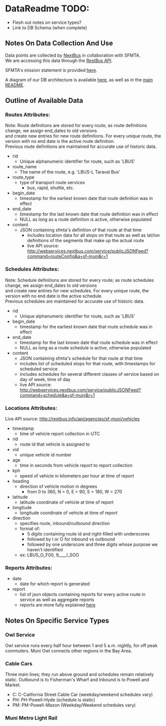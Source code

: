 # DataReadme TODO: 

- Flesh out notes on service types?
- Link to DB Schema (when complete)

## Notes On Data Collection And Use

Data points are collected by [NextBus][nextbus] in collaboration with SFMTA.\
We are accessing this data through the [RestBus API][restbus].

SFMTA's mission statement is provided [here][mission].

A diagram of our DB architecture is available [here][db], as well as in the [main README][readme].

## Outline of Available Data

### Routes Attributes:

Note: Route definitions are stored for every route; as route definitions change, we assign end_dates to old versions\
and create new entries for new route definitions. For every unique route, the version with no end date is the active route definition.\
Previous route definitions are maintained for accurate use of historic data.

- rid
    - Unique alphanumeric identifier for route, such as 'LBUS'
- route_name
    - The name of the route, e.g. 'LBUS-L Taraval Bus'
- route_type
    - type of transport route services
      - bus, rapid, shuttle, etc.
- begin_date
    - timestamp for the earliest known date that route definition was in effect
- end_date
    - timestamp for the last known date that route definition was in effect
    - NULL as long as a route definition is active, otherwise populated
- content
  - JSON containing sfmta's definition of that route at that time
    - includes location data for all stops on that route as well as lat/lon definitions of the segments that make up the actual route
    - live API source: http://webservices.nextbus.com/service/publicJSONFeed?command=routeConfig&a=sf-muni&r=1

### Schedules Attributes:

Note: Schedule definitions are stored for every route; as route schedules change, we assign end_dates to old versions\
and create new entries for new schedules. For every unique route, the version with no end date is the active schedule.\
Previous schedules are maintained for accurate use of historic data.

- rid
  - Unique alphanumeric identifier for route, such as 'LBUS'
- begin_date
    - timestamp for the earliest known date that route schedule was in effect
- end_date
    - timestamp for the last known date that route schedule was in effect
    - NULL as long as a route schedule is active, otherwise populated
- content
  - JSON containing sfmta's schedule for that route at that time
  - includes list of scheduled stops for that route, with timestamps for scheduled service
  - includes schedules for several different classes of service based on day of week, time of day
  - live API source: http://webservices.nextbus.com/service/publicJSONFeed?command=schedule&a=sf-muni&r=1

### Locations Attributes:

Live API source: http://restbus.info/api/agencies/sf-muni/vehicles

- timestamp
  - time of vehicle report collection in UTC
- rid
  - route id that vehicle is assigned to
- vid
  - unique vehicle id number
- age
  - time in seconds from vehicle report to report collection
- kph
  - speed of vehicle in kilometers per hour at time of report
- heading
  - direction of vehicle motion in degrees
    - from 0 to 360, N = 0, E = 90, S = 180, W = 270
- latitude
  - latitude coordinate of vehicle at time of report
- longitude
  - longitude coordinate of vehicle at time of report
- direction
  - specifies route, inbound/outbound direction
  - format of: 
    - 5 digits containing route id and right-filled with underscores
    - followed by I or O for inbound vs outbound
    - followed by one underscore and three digits whose purpose we haven't identified
  - ex: LBUS_O_F00, 9____I_SOO

### Reports Attributes:

- date
  - date for which report is generated
- report
  - list of json objects containing reports for every active route in service as well as aggregate reports
  - reports are more fully explained [here][reports]
        
## Notes On Specific Service Types

### Owl Service

Owl service runs every half hour between 1 and 5 a.m. nightly, for off peak commuters. Muni Owl connects other regions in the Bay Area.

### Cable Cars

Three main lines; they run above ground and schedules remain relatively static. Outbound is to Fisherman's Wharf and Inbound is to Powell and Market.
- C: C-California Street Cable Car (weekday/weekend schedules vary)
- PH: PH-Powell-Hyde (schedule is static)
- PM: PM-Powell-Mason (Weekday/Weekend schedules vary)

### Muni Metro Light Rail


[nextbus]: https://www.nextbus.com/
[mission]: https://www.sfmta.com/about-us/sfmta-strategic-plan/mission-vision
[restbus]: http://restbus.info/
[db]: https://raw.githubusercontent.com/Lambda-School-Labs/sfmta-data-analysis-ds/master/images/architecture_diagram.png
[readme]: README.md
[reports]: https://github.com/Lambda-School-Labs/sfmta-data-analysis-ds/blob/master/AWS_Lambda/Report_Generation/report_data_structure.md
